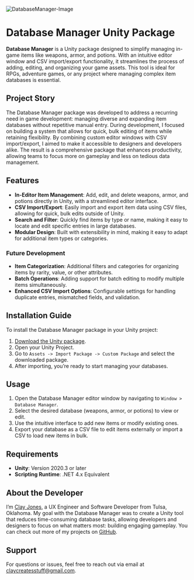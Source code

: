 ![DatabaseManager-Image](https://github.com/clay-creates/atlas-unity-assets/assets/122416165/d6ad249d-6f02-499c-a081-6c5b667ba144)

# Database Manager Unity Package

**Database Manager** is a Unity package designed to simplify managing in-game items like weapons, armor, and potions. With an intuitive editor window and CSV import/export functionality, it streamlines the process of adding, editing, and organizing your game assets. This tool is ideal for RPGs, adventure games, or any project where managing complex item databases is essential.

## Project Story

The Database Manager package was developed to address a recurring need in game development: managing diverse and expanding item databases without repetitive manual entry. During development, I focused on building a system that allows for quick, bulk editing of items while retaining flexibility. By combining custom editor windows with CSV import/export, I aimed to make it accessible to designers and developers alike. The result is a comprehensive package that enhances productivity, allowing teams to focus more on gameplay and less on tedious data management.

## Features

- **In-Editor Item Management**: Add, edit, and delete weapons, armor, and potions directly in Unity, with a streamlined editor interface.
- **CSV Import/Export**: Easily import and export item data using CSV files, allowing for quick, bulk edits outside of Unity.
- **Search and Filter**: Quickly find items by type or name, making it easy to locate and edit specific entries in large databases.
- **Modular Design**: Built with extensibility in mind, making it easy to adapt for additional item types or categories.

### Future Development
- **Item Categorization**: Additional filters and categories for organizing items by rarity, value, or other attributes.
- **Batch Operations**: Adding support for batch editing to modify multiple items simultaneously.
- **Enhanced CSV Import Options**: Configurable settings for handling duplicate entries, mismatched fields, and validation.

## Installation Guide

To install the Database Manager package in your Unity project:

1. [Download the Unity package](https://shorturl.at/zHUTX).
2. Open your Unity Project.
3. Go to `Assets -> Import Package -> Custom Package` and select the downloaded package.
4. After importing, you’re ready to start managing your databases.

## Usage

1. Open the Database Manager editor window by navigating to `Window > Database Manager`.
2. Select the desired database (weapons, armor, or potions) to view or edit.
3. Use the intuitive interface to add new items or modify existing ones.
4. Export your database as a CSV file to edit items externally or import a CSV to load new items in bulk.

## Requirements

- **Unity**: Version 2020.3 or later
- **Scripting Runtime**: .NET 4.x Equivalent

## About the Developer

I’m [Clay Jones](https://www.linkedin.com/in/clayjones/), a UX Engineer and Software Developer from Tulsa, Oklahoma. My goal with the Database Manager was to create a Unity tool that reduces time-consuming database tasks, allowing developers and designers to focus on what matters most: building engaging gameplay. You can check out more of my projects on [GitHub](https://github.com/clayjones/).

## Support

For questions or issues, feel free to reach out via email at [claycreatesstuff@gmail.com](mailto:claycreatesstuff@gmail.com).
